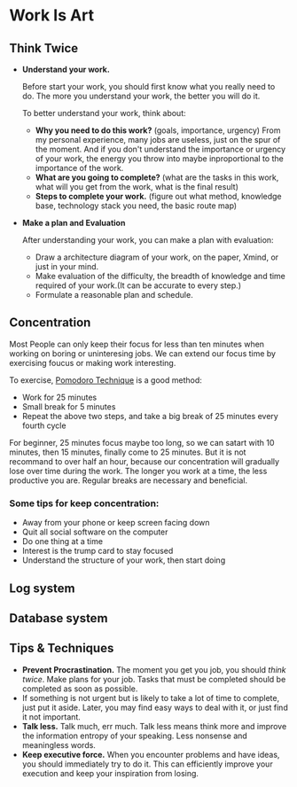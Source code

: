 # Work Is Art

## Think Twice 
- **Understand your work.** 

    Before start your work, you should first know what you really need to do. The more you understand your work, the better you will do it.
    
    To better understand your work, think about:
    - **Why you need to do this work?** (goals, importance, urgency) From my personal experience, many jobs are useless, just on the spur of the moment. And if you don't understand the importance or urgency of your work, the energy you throw into maybe inproportional to the importance of the work. 
    - **What are you going to complete?** (what are the tasks in this work, what will you get from the work, what is the final result)
    - **Steps to complete your work.** (figure out what method, knowledge base, technology stack you need, the basic route map)

- **Make a plan and Evaluation**
    
    After understanding your work, you can make a plan with evaluation:
    - Draw a architecture diagram of your work, on the paper, Xmind, or just in your mind.
    - Make evaluation of the difficulty, the breadth of knowledge and time required of your work.(It can be accurate to every step.)
    - Formulate a reasonable plan and schedule.

## Concentration
Most People can only keep their focus for less than ten minutes when working on boring or uninteresing jobs. We can extend our focus time by exercising foucus or making work interesting.

To exercise, [Pomodoro Technique](https://en.wikipedia.org/wiki/Pomodoro_Technique) is a good method:
- Work for 25 minutes
- Small break for 5 minutes
- Repeat the above two steps, and take a big break of 25 minutes every fourth cycle

For beginner, 25 minutes focus maybe too long, so we can satart with 10 minutes, then 15 minutes, finally come to 25 minutes. But it is not recommand to over half an hour, because our concentration will gradually lose over time during the work. The longer you work at a time, the less productive you are. Regular breaks are necessary and beneficial.

### Some tips for keep concentration:
- Away from your phone or keep screen facing down
- Quit all social software on the computer
- Do one thing at a time
- Interest is the trump card to stay focused
- Understand the structure of your work, then start doing


## Log system
## Database system

## Tips & Techniques
- **Prevent Procrastination.** The moment you get you job, you should *think twice*. Make plans for your job. Tasks that must be completed should be completed as soon as possible.
- If something is not urgent but is likely to take a lot of time to complete, just put it aside. Later, you may find easy ways to deal with it, or just find it not important. 
- **Talk less.** Talk much, err much. Talk less means think more and improve the information entropy of your speaking. Less nonsense and meaningless words. 
- **Keep executive force.** When you encounter problems and have ideas, you should immediately try to do it. This can efficiently improve your execution and keep your inspiration from losing.